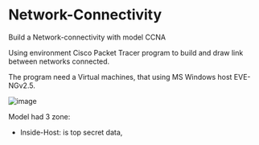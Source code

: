 # Network-Connectivity
Build a Network-connectivity with model CCNA

Using environment Cisco Packet Tracer program to build and draw link between networks connected.

The program need a Virtual machines, that using MS Windows host EVE-NGv2.5.

![image](https://user-images.githubusercontent.com/45866310/164607677-4441b453-5bff-474b-b48e-1db72c4b7d00.png)


Model had 3 zone:
  - Inside-Host: is top secret data, 

